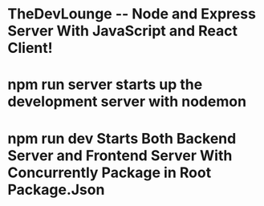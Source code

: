 # TheDevLounge -- Node and Express Server With JavaScript and React Client!

# npm run server starts up the development server with nodemon

# npm run dev Starts Both Backend Server and Frontend Server With Concurrently Package in Root Package.Json
